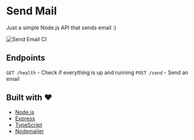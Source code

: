 # Send Mail

Just a simple Node.js API that sends email :)

![Send Email CI](https://github.com/naabraz/send-email/workflows/Send%20Email%20CI/badge.svg)

## Endpoints
`GET /health` - Check if everything is up and running
`POST /send` - Send an email

## Built with ❤️
- [Node.js](https://nodejs.org/en/)
- [Express](https://expressjs.com/)
- [TypeScript](https://www.typescriptlang.org/)
- [Nodemailer](https://nodemailer.com/about/)
